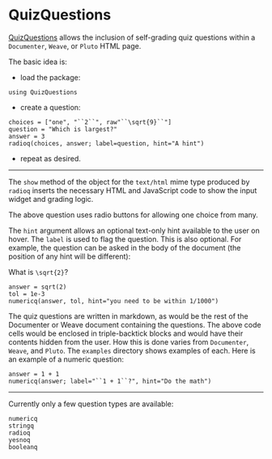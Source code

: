 # QuizQuestions

[QuizQuestions](https://github.com/jverzani/QuizQuestions.jl) allows the inclusion of self-grading quiz questions within a `Documenter`, `Weave`, or `Pluto` HTML page.


The basic idea is:

* load the package:

```@example quiz_question
using QuizQuestions
```

* create a question:

```@example quiz_question
choices = ["one", "``2``", raw"``\sqrt{9}``"]
question = "Which is largest?"
answer = 3
radioq(choices, answer; label=question, hint="A hint")
```

* repeat as desired.

----

The `show` method of the object for the `text/html` mime type produced by `radioq` inserts the necessary HTML and JavaScript code to show the input widget and grading logic.


The above question uses radio buttons for allowing one choice from many.

The `hint` argument allows an optional text-only hint available to the user on hover. The `label` is used to flag the question. This is also optional. For example, the question can be asked in the body of the document (the position of any hint will be different):

What is ``\sqrt{2}``?

```@example quiz_question
answer = sqrt(2)
tol = 1e-3
numericq(answer, tol, hint="you need to be within 1/1000")
```


The quiz questions are written in markdown, as would be the rest of the Documenter or Weave document containing the questions. The above code cells would be enclosed in triple-backtick blocks and would have their contents hidden from the user. How this is done varies from `Documenter`, `Weave`, and `Pluto`. The `examples` directory shows examples of each. Here is an example of a numeric question:

```@example quiz_question
answer = 1 + 1
numericq(answer; label="``1 + 1``?", hint="Do the math")
```


----

Currently only a few question types are available:

```@docs
numericq
stringq
radioq
yesnoq
booleanq
```
